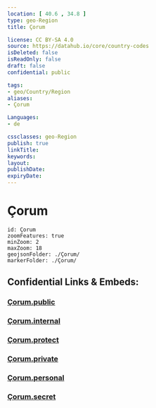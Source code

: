 ```yaml
---
location: [ 40.6 , 34.8 ] 
type: geo-Region
title: Çorum

license: CC BY-SA 4.0
source: https://datahub.io/core/country-codes
isDeleted: false
isReadOnly: false
draft: false
confidential: public

tags:
- geo/Country/Region
aliases:
- Çorum

Languages:
- de

cssclasses: geo-Region
publish: true
linkTitle: 
keywords: 
layout: 
publishDate: 
expiryDate: 
---
```


# Çorum

```leaflet
id: Çorum
zoomFeatures: true 
minZoom: 2 
maxZoom: 18
geojsonFolder: ./Çorum/
markerFolder: ./Çorum/
```


## Confidential Links & Embeds: 

### [Çorum.public](/_public/\Earth\Continent\Europe\Europe~East\Turkey\Provinces~TurkeyÇorum.public.md) 

### [Çorum.internal](/_internal/\Earth\Continent\Europe\Europe~East\Turkey\Provinces~TurkeyÇorum.internal.md) 

### [Çorum.protect](/_protect/\Earth\Continent\Europe\Europe~East\Turkey\Provinces~TurkeyÇorum.protect.md) 

### [Çorum.private](/_private/\Earth\Continent\Europe\Europe~East\Turkey\Provinces~TurkeyÇorum.private.md) 

### [Çorum.personal](/_personal/\Earth\Continent\Europe\Europe~East\Turkey\Provinces~TurkeyÇorum.personal.md) 

### [Çorum.secret](/_secret/\Earth\Continent\Europe\Europe~East\Turkey\Provinces~TurkeyÇorum.secret.md)

